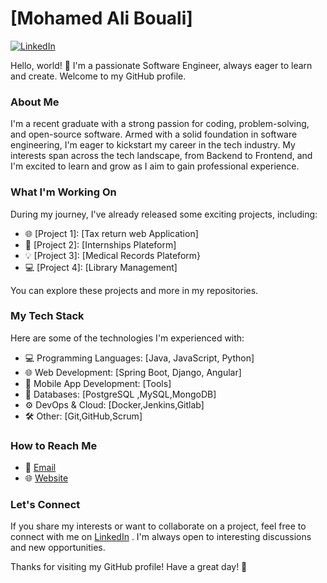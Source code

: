 
<!-- Your Name -->
# [Mohamed Ali Bouali]
[![LinkedIn](https://img.shields.io/badge/LinkedIn-Connect-blue)](https://www.linkedin.com/in/mohamed-ali-bouali-969bba209/)


Hello, world! 👋 I'm a passionate Software Engineer, always eager to learn and create. Welcome to my GitHub profile.

### About Me

I'm a recent graduate with a strong passion for coding, problem-solving, and open-source software. Armed with a solid foundation in software engineering, I'm eager to kickstart my career in the tech industry. My interests span across the tech landscape, from Backend to Frontend, and I'm excited to learn and grow as I aim to gain professional experience.

### What I'm Working On

During my journey, I've already released some exciting projects, including:


- 🌐 [Project 1]: [Tax return web Application]
- 🚀 [Project 2]: [Internships Plateform]
- 💡 [Project 3]: [Medical Records Plateform}
- 💻 [Project 4]: [Library Management]

You can explore these projects and more in my repositories.

### My Tech Stack

Here are some of the technologies I'm experienced with:

- 💻 Programming Languages: [Java, JavaScript, Python]
- 🌐 Web Development: [Spring Boot, Django, Angular]
- 📱 Mobile App Development: [Tools]
- 🧪 Databases: [PostgreSQL ,MySQL,MongoDB]
- ⚙️ DevOps & Cloud: [Docker,Jenkins,Gitlab]
- 🛠️ Other: [Git,GitHub,Scrum]

### How to Reach Me

- 💬 [Email](mailto:boualimohamed77@gmail.com)
- 🌐 [Website](https://dalibouali.github.io/dalibouali/)

### Let's Connect

If you share my interests or want to collaborate on a project, feel free to connect with me on [LinkedIn](https://www.linkedin.com/in/dalibouali/) . I'm always open to interesting discussions and new opportunities.



Thanks for visiting my GitHub profile! Have a great day! 🚀

